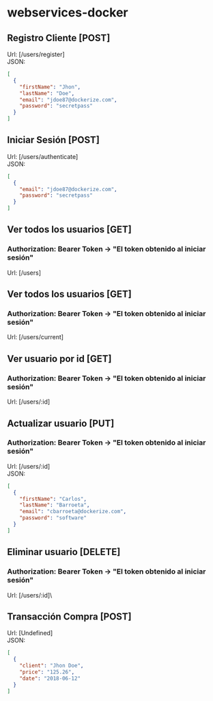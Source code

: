 # webservices-docker

## Registro Cliente [POST]
Url: [/users/register]\
JSON:
```json
[
  {
    "firstName": "Jhon",
    "lastName": "Doe",
    "email": "jdoe87@dockerize.com",
    "password": "secretpass"
  }
]
```
## Iniciar Sesión [POST]
Url: [/users/authenticate]\
JSON:
```json
[
  {
    "email": "jdoe87@dockerize.com",
    "password": "secretpass"
  }
]
```

## Ver todos los usuarios [GET]
### Authorization: Bearer Token -> "El token obtenido al iniciar sesión"
Url: [/users]

## Ver todos los usuarios [GET]
### Authorization: Bearer Token -> "El token obtenido al iniciar sesión"
Url: [/users/current]

## Ver usuario por id [GET]
### Authorization: Bearer Token -> "El token obtenido al iniciar sesión"
Url: [/users/:id]

## Actualizar usuario [PUT]
### Authorization: Bearer Token -> "El token obtenido al iniciar sesión"
Url: [/users/:id]\
JSON:
```json
[
  {
    "firstName": "Carlos",
    "lastName": "Barroeta",
    "email": "cbarroeta@dockerize.com",
    "password": "software"
  }
]
```

## Eliminar usuario [DELETE]
### Authorization: Bearer Token -> "El token obtenido al iniciar sesión"
Url: [/users/:id]\

## Transacción Compra [POST]
Url: [Undefined]\
JSON:
```json
[
  {
    "client": "Jhon Doe",
    "price": "125.26",
    "date": "2018-06-12"
  }
]
```
